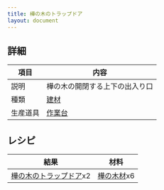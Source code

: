 ```yaml
---
title: 樺の木のトラップドア
layout: document
---
```

## 詳細

|項目|内容|
|---|---|
|説明|樺の木の開閉する上下の出入り口|
|種類|[建材](建材)|
|生産道具|[作業台](作業台)|

## レシピ

|結果|材料|
|---|---|
|[樺の木のトラップドア](樺の木のトラップドア)x2|[樺の木材](樺の木材)x6|

